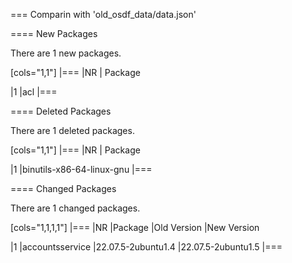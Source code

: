 === Comparin with 'old_osdf_data/data.json'

==== New Packages

There are 1 new packages.

[cols="1,1"]
|===
|NR | Package

|1
|acl
|===

==== Deleted Packages

There are 1 deleted packages.

[cols="1,1"]
|===
|NR | Package

|1
|binutils-x86-64-linux-gnu
|===

==== Changed Packages

There are 1 changed packages.

[cols="1,1,1,1"]
|===
|NR |Package |Old Version |New Version

|1
|accountsservice
|22.07.5-2ubuntu1.4
|22.07.5-2ubuntu1.5
|===


